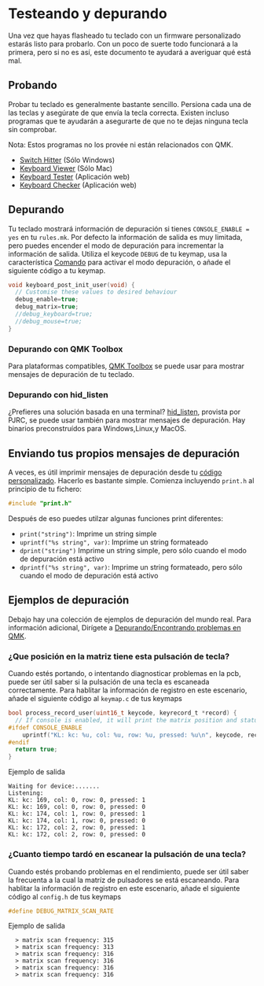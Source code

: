 # Testeando y depurando

Una vez que hayas flasheado tu teclado con un firmware personalizado estarás listo para probarlo. Con un poco de suerte todo funcionará a la primera, pero si no es así, este documento te ayudará a averiguar qué está mal.

## Probando

Probar tu teclado es generalmente bastante sencillo. Persiona cada una de las teclas y asegúrate de que envía la tecla correcta. Existen incluso programas que te ayudarán a asegurarte de que no te dejas ninguna tecla sin comprobar.

Nota: Estos programas no los provée ni están relacionados con QMK.

* [Switch Hitter](https://elitekeyboards.com/switchhitter.php) (Sólo Windows)
* [Keyboard Viewer](https://www.imore.com/how-use-keyboard-viewer-your-mac) (Sólo Mac)
* [Keyboard Tester](https://www.keyboardtester.com) (Aplicación web)
* [Keyboard Checker](https://keyboardchecker.com) (Aplicación web)

## Depurando

Tu teclado mostrará información de depuración si tienes `CONSOLE_ENABLE = yes` en tu `rules.mk`. Por defecto la información de salida es muy limitada, pero puedes encender el modo de depuración para incrementar la información de salida. Utiliza el keycode `DEBUG` de tu keymap, usa la característica [Comando](feature_command.md) para activar el modo depuración, o añade el siguiente código a tu keymap.

```c
void keyboard_post_init_user(void) {
  // Customise these values to desired behaviour
  debug_enable=true;
  debug_matrix=true;
  //debug_keyboard=true;
  //debug_mouse=true;
}
```

### Depurando con QMK Toolbox

Para plataformas compatibles, [QMK Toolbox](https://github.com/qmk/qmk_toolbox) se puede usar para mostrar mensajes de depuración de tu teclado.

### Depurando con hid_listen

¿Prefieres una solución basada en una terminal? [hid_listen](https://www.pjrc.com/teensy/hid_listen.html), provista por PJRC, se puede usar también para mostrar mensajes de depuración. Hay binarios preconstruídos para Windows,Linux,y MacOS.

<!-- FIXME: Describe the debugging messages here. -->

## Enviando tus propios mensajes de depuración

A veces, es útil imprimir mensajes de depuración desde tu [código personalizado](custom_quantum_functions.md). Hacerlo es bastante simple. Comienza incluyendo `print.h` al principio de tu fichero:

```c
#include "print.h"
```

Después de eso puedes utilzar algunas funciones print diferentes:

* `print("string")`: Imprime un string simple
* `uprintf("%s string", var)`: Imprime un string formateado
* `dprint("string")` Imprime un string simple, pero sólo cuando el modo de depuración está activo
* `dprintf("%s string", var)`: Imprime un string formateado, pero sólo cuando el modo de depuración está activo

## Ejemplos de depuración

Debajo hay una colección de ejemplos de depuración del mundo real. Para información adicional, Dirígete a [Depurando/Encontrando problemas en QMK](faq_debug.md).

### ¿Que posición en la matriz tiene esta pulsación de tecla?

Cuando estés portando, o intentando diagnosticar problemas en la pcb, puede ser útil saber si la pulsación de una tecla es escaneada correctamente. Para hablitar la información de registro en este escenario, añade el siguiente código al `keymap.c` de tus keymaps

```c
bool process_record_user(uint16_t keycode, keyrecord_t *record) {
  // If console is enabled, it will print the matrix position and status of each key pressed
#ifdef CONSOLE_ENABLE
    uprintf("KL: kc: %u, col: %u, row: %u, pressed: %u\n", keycode, record->event.key.col, record->event.key.row, record->event.pressed);
#endif 
  return true;
}
```

Ejemplo de salida
```text
Waiting for device:.......
Listening:
KL: kc: 169, col: 0, row: 0, pressed: 1
KL: kc: 169, col: 0, row: 0, pressed: 0
KL: kc: 174, col: 1, row: 0, pressed: 1
KL: kc: 174, col: 1, row: 0, pressed: 0
KL: kc: 172, col: 2, row: 0, pressed: 1
KL: kc: 172, col: 2, row: 0, pressed: 0
```

### ¿Cuanto tiempo tardó en escanear la pulsación de una tecla?

Cuando estés probando problemas en el rendimiento, puede ser útil saber la frecuenta a la cual la matríz de pulsadores se está escaneando. Para hablitar la información de registro en este escenario, añade el siguiente código al `config.h` de tus keymaps

```c
#define DEBUG_MATRIX_SCAN_RATE
```

Ejemplo de salida
```text
  > matrix scan frequency: 315
  > matrix scan frequency: 313
  > matrix scan frequency: 316
  > matrix scan frequency: 316
  > matrix scan frequency: 316
  > matrix scan frequency: 316
```
